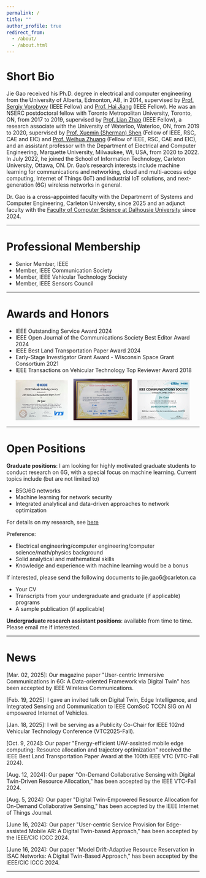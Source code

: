 ```yaml
---
permalink: /
title: ""
author_profile: true
redirect_from: 
  - /about/
  - /about.html
---
```

Short Bio
======
Jie Gao received his Ph.D. degree in electrical and computer engineering from the University of Alberta, Edmonton, AB, in 2014, supervised by [Prof. Sergiy Vorobyov](https://users.aalto.fi/~vorobys1/) (IEEE Fellow) and [Prof. Hai Jiang](https://www.ece.ualberta.ca/~hai1/) (IEEE Fellow). He was an NSERC postdoctoral fellow with Toronto Metropolitan University, Toronto, ON, from 2017 to 2019, supervised by [Prof. Lian Zhao](https://www.ecb.torontomu.ca/~lzhao/) (IEEE Fellow), a research associate with the University of Waterloo, Waterloo, ON, from 2019 to 2020, supervised by [Prof. Xuemin (Sherman) Shen](https://uwaterloo.ca/scholar/sshen) (Fellow of IEEE, RSC, CAE and EIC) and [Prof. Weihua Zhuang](https://uwaterloo.ca/scholar/wzhuang) (Fellow of IEEE, RSC, CAE and EIC), and an assistant professor with the Department of Electrical and Computer Engineering, Marquette University, Milwaukee, WI, USA, from 2020 to 2022. In July 2022, he joined the School of Information Technology, Carleton University, Ottawa, ON. Dr. Gao’s research interests include machine learning for communications and networking, cloud and multi-access edge computing, Internet of Things (IoT) and industrial IoT solutions, and next-generation (6G) wireless networks in general. 

Dr. Gao is a cross-appointed faculty with the Departmemt of Systems and Computer Engineering, Carleton University, since 2025 and an adjunct faculty with the [Faculty of Computer Science at Dalhousie University](https://www.dal.ca/faculty/computerscience/faculty-staff.html) since 2024.

<hr> 


Professional Membership
======
<ul style="list-style-type:disc;">
  <li>Senior Member, IEEE</li>
  <li>Member, IEEE Communication Society</li>
  <li>Member, IEEE Vehicular Technology Society</li>
  <li>Member, IEEE Sensors Council</li>
</ul>

<hr> 


Awards and Honors
======

<ul style="list-style-type:disc;">
  <li>IEEE Outstanding Service Award 2024</li>
  <li>IEEE Open Journal of the Communications Society Best Editor Award 2024</li>
  <li>IEEE Best Land Transportation Paper Award 2024 </li>
  <li>Early-Stage Investigator Grant Award - Wisconsin Space Grant Consortium 2021 </li>
  <li>IEEE Transactions on Vehicular Technology Top Reviewer Award 2018 </li>
</ul>

<p float="left">
  &nbsp; &nbsp; &nbsp;
  <img src="../images/Award_IEEEBestLandTransportation2024.jpg" style="width:27%"  alt="">  &nbsp;&nbsp;
  <img src="../images/Award_IEEEService2024.jpg" style="width:30%" alt=""> &nbsp;&nbsp;
  <img src="../images/Award_OJCOMSBestEditor2024.png" style="width:27%" alt="">
</p>

<hr> 

Open Positions
======
<strong>Graduate positions</strong>: I am looking for highly motivated graduate students to conduct research on 6G, with a special focus on machine learning. Current topics include (but are not limited to)
<ul style="list-style-type:disc;">
  <li> B5G/6G networks</li>
  <li>Machine learning for network security</li>
  <li>Integrated analytical and data-driven approaches to network optimization</li>
</ul>

For details on my research, see [here](https://drjiegao.github.io//research/) 

Preference: 
<ul style="list-style-type:disc;">
  <li>Electrical engineering/computer engineering/computer science/math/physics background</li>
  <li>Solid analytical and mathematical skills</li>
  <li>Knowledge and experience with machine learning would be a bonus</li>
</ul>
If interested, please send the following documents to jie.gao6@carleton.ca
<ul style="list-style-type:disc;">
  <li>Your CV</li>
  <li>Transcripts from your undergraduate and graduate (if applicable) programs</li>
  <li>A sample publication (if applicable) </li>
</ul>
<strong>Undergraduate research assistant positions</strong>: available from time to time. Please email me if interested. 

<hr> 


News
======
[Mar. 02, 2025]: Our magazine paper "User-centric Immersive Communications in 6G: A Data-oriented Framework via Digital Twin" has been accepted by IEEE Wireless Communications. 

[Feb. 19, 2025]: I gave an invited talk on Digital Twin, Edge Intelligence, and Integrated Sensing and Communication to IEEE ComSoC TCCN SIG on AI empowered Internet of Vehicles.

[Jan. 18, 2025]: I will be serving as a Publicity Co-Chair for IEEE 102nd Vehicular Technology Conference (VTC2025-Fall). 

[Oct. 9, 2024]: Our paper "Energy-efficient UAV-assisted mobile edge computing: Resource allocation and trajectory optimization" received the IEEE Best Land Transportation Paper Award at the 100th IEEE VTC (VTC-Fall 2024).

[Aug. 12, 2024]: Our paper "On-Demand Collaborative Sensing with Digital Twin-Driven Resource Allocation," has been accepted by the IEEE VTC-Fall 2024. 

[Aug. 5, 2024]: Our paper "Digital Twin-Empowered Resource Allocation for On-Demand Collaborative Sensing," has been accepted by the IEEE Internet of Things Journal. 

[June 16, 2024]: Our paper "User-centric Service Provision for Edge-assisted Mobile AR: A Digital Twin-based Approach," has been accepted by the IEEE/CIC ICCC 2024. 

[June 16, 2024]: Our paper "Model Drift-Adaptive Resource Reservation in ISAC Networks: A Digital Twin-Based Approach," has been accepted by the IEEE/CIC ICCC 2024. 

<hr> 






